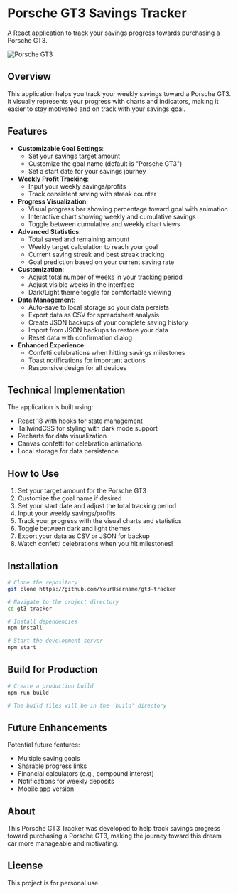 # Porsche GT3 Savings Tracker

A React application to track your savings progress towards purchasing a Porsche GT3.

![Porsche GT3](https://files.porsche.com/filestore/image/multimedia/none/992-gt3-modelimage-sideshot/model/765dfc51-51bc-11eb-80d1-005056bbdc38/porsche-model.png)

## Overview

This application helps you track your weekly savings toward a Porsche GT3. It visually represents your progress with charts and indicators, making it easier to stay motivated and on track with your savings goal.

## Features

- **Customizable Goal Settings**:
  - Set your savings target amount
  - Customize the goal name (default is "Porsche GT3")
  - Set a start date for your savings journey
- **Weekly Profit Tracking**: 
  - Input your weekly savings/profits
  - Track consistent saving with streak counter
- **Progress Visualization**: 
  - Visual progress bar showing percentage toward goal with animation
  - Interactive chart showing weekly and cumulative savings
  - Toggle between cumulative and weekly chart views
- **Advanced Statistics**:
  - Total saved and remaining amount
  - Weekly target calculation to reach your goal
  - Current saving streak and best streak tracking
  - Goal prediction based on your current saving rate
- **Customization**:
  - Adjust total number of weeks in your tracking period
  - Adjust visible weeks in the interface
  - Dark/Light theme toggle for comfortable viewing
- **Data Management**:
  - Auto-save to local storage so your data persists
  - Export data as CSV for spreadsheet analysis
  - Create JSON backups of your complete saving history
  - Import from JSON backups to restore your data
  - Reset data with confirmation dialog
- **Enhanced Experience**:
  - Confetti celebrations when hitting savings milestones
  - Toast notifications for important actions
  - Responsive design for all devices

## Technical Implementation

The application is built using:

- React 18 with hooks for state management
- TailwindCSS for styling with dark mode support
- Recharts for data visualization
- Canvas confetti for celebration animations
- Local storage for data persistence

## How to Use

1. Set your target amount for the Porsche GT3
2. Customize the goal name if desired
3. Set your start date and adjust the total tracking period
4. Input your weekly savings/profits
5. Track your progress with the visual charts and statistics
6. Toggle between dark and light themes
7. Export your data as CSV or JSON for backup
8. Watch confetti celebrations when you hit milestones!

## Installation

```bash
# Clone the repository
git clone https://github.com/YourUsername/gt3-tracker

# Navigate to the project directory
cd gt3-tracker

# Install dependencies
npm install

# Start the development server
npm start
```

## Build for Production

```bash
# Create a production build
npm run build

# The build files will be in the 'build' directory
```

## Future Enhancements

Potential future features:
- Multiple saving goals
- Sharable progress links
- Financial calculators (e.g., compound interest)
- Notifications for weekly deposits
- Mobile app version

## About

This Porsche GT3 Tracker was developed to help track savings progress toward purchasing a Porsche GT3, making the journey toward this dream car more manageable and motivating.

## License

This project is for personal use.
